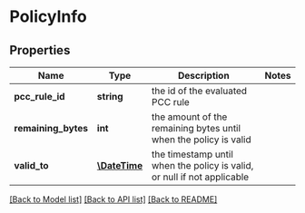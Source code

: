 # PolicyInfo

## Properties
Name | Type | Description | Notes
------------ | ------------- | ------------- | -------------
**pcc_rule_id** | **string** | the id of the evaluated PCC rule | 
**remaining_bytes** | **int** | the amount of the remaining bytes until when the policy is valid | 
**valid_to** | [**\DateTime**](\DateTime.md) | the timestamp until when the policy is valid, or null if not applicable | 

[[Back to Model list]](../README.md#documentation-for-models) [[Back to API list]](../README.md#documentation-for-api-endpoints) [[Back to README]](../README.md)


